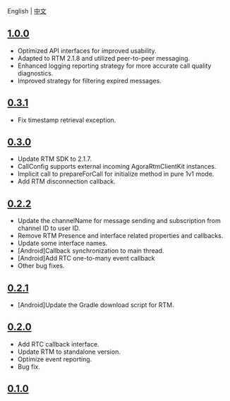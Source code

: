 
English | [中文](CHANGELOG.zh.md)

## [1.0.0](https://github.com/AgoraIO-Community/CallAPI/releases/tag/1.0.0)

- Optimized API interfaces for improved usability.
- Adapted to RTM 2.1.8 and utilized peer-to-peer messaging.
- Enhanced logging reporting strategy for more accurate call quality diagnostics.
- Improved strategy for filtering expired messages.

## [0.3.1](https://github.com/AgoraIO-Community/CallAPI/releases/tag/0.3.1)

- Fix timestamp retrieval exception.

## [0.3.0](https://github.com/AgoraIO-Community/CallAPI/releases/tag/0.3.0)

- Update RTM SDK to 2.1.7.
- CallConfig supports external incoming AgoraRtmClientKit instances.
- Implicit call to prepareForCall for initialize method in pure 1v1 mode.
- Add RTM disconnection callback.

## [0.2.2](https://github.com/AgoraIO-Community/CallAPI/releases/tag/0.2.2)

- Update the channelName for message sending and subscription from channel ID to user ID.
- Remove RTM Presence and interface related properties and callbacks.
- Update some interface names.
- [Android]Callback synchronization to main thread.
- [Android]Add RTC one-to-many event callback
- Other bug fixes.
  
## [0.2.1](https://github.com/AgoraIO-Community/CallAPI/releases/tag/0.2.1)

- [Android]Update the Gradle download script for RTM.

## [0.2.0](https://github.com/AgoraIO-Community/CallAPI/releases/tag/0.2.0)

- Add RTC callback interface.
- Update RTM to standalone version.
- Optimize event reporting.
- Bug fix.

## [0.1.0](https://github.com/AgoraIO-Community/CallAPI/releases/tag/0.1.0)


